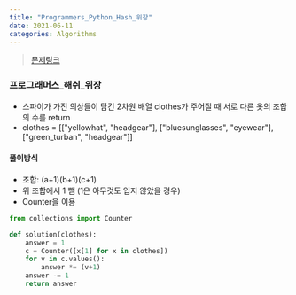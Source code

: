 ```yaml
---
title: "Programmers_Python_Hash_위장"
date: 2021-06-11
categories: Algorithms
---
```

> [문제링크](https://programmers.co.kr/learn/courses/30/parts/12077)



### 프로그래머스_해쉬_위장

- 스파이가 가진 의상들이 담긴 2차원 배열 clothes가 주어질 때 서로 다른 옷의 조합의 수를 return
- clothes = [["yellowhat", "headgear"], ["bluesunglasses", "eyewear"], ["green_turban", "headgear"]]

#### 풀이방식
- 조합: (a+1)(b+1)(c+1)
- 위 조합에서 1 뺌 (1은 아무것도 입지 않았을 경우)
- Counter을 이용

```python
from collections import Counter

def solution(clothes):
    answer = 1
    c = Counter([x[1] for x in clothes])
    for v in c.values():
        answer *= (v+1)
    answer -= 1
    return answer
```
